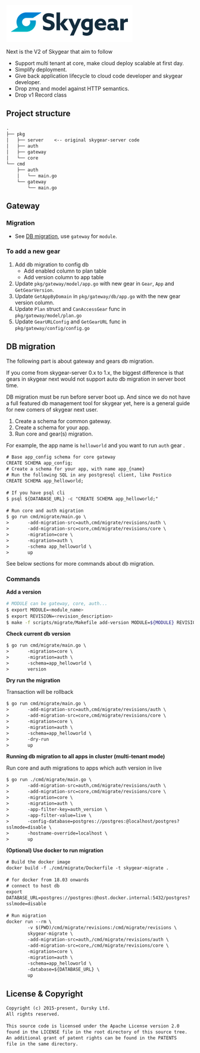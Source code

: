![Skygear Logo](.github/skygear-logo.png)

Next is the V2 of Skygear that aim to follow

- Support multi tenant at core, make cloud deploy scalable at first day.
- Simplify deployment.
- Give back application lifecycle to cloud code developer and skygear
  developer.
- Drop zmq and model against HTTP semantics.
- Drop v1 Record class

## Project structure

```
.
├── pkg
│   ├── server    <-- original skygear-server code
│   ├── auth
│   ├── gateway
│   └── core
└── cmd
    ├── auth
    │   └── main.go
    └── gateway
        └── main.go
```

## Gateway

### Migration

- See [DB migration](#db-migration), use `gateway` for `module`.

### To add a new gear

1. Add db migration to config db
    - Add enabled column to plan table
    - Add version column to app table
1. Update `pkg/gateway/model/app.go` with new gear in `Gear`, `App` and `GetGearVersion`.
1. Update `GetAppByDomain` in `pkg/gateway/db/app.go` with the new gear version column.
1. Update `Plan` struct and `CanAccessGear` func in `pkg/gateway/model/plan.go`
1. Update `GearURLConfig` and `GetGearURL` func in `pkg/gateway/config/config.go`

## DB migration

The following part is about gateway and gears db migration.

If you come from skygear-server 0.x to 1.x, the biggest difference is that gears in skygear next would not support auto db migration in server boot time.

DB migration must be run before server boot up. And since we do not have a full featured db management tool for skygear yet, here is a general guide for new comers of skygear next user.

1. Create a schema for common gateway.
1. Create a schema for your app.
1. Run core and gear(s) migration.

For example, the app name is `helloworld` and you want to run `auth` gear .

```
# Base app_config schema for core gateway
CREATE SCHEMA app_config;
# Create a schema for your app, with name app_{name}
# Run the following SQL in any postgresql client, like Postico
CREATE SCHEMA app_helloworld;

# If you have psql cli
$ psql ${DATABASE_URL} -c "CREATE SCHEMA app_helloworld;"

# Run core and auth migration
$ go run cmd/migrate/main.go \
>       -add-migration-src=auth,cmd/migrate/revisions/auth \
>       -add-migration-src=core,cmd/migrate/revisions/core \
>       -migration=core \
>       -migration=auth \
>       -schema app_helloworld \
>       up
```

See below sections for more commands about db migration.

### Commands

**Add a version**

```sh
# MODULE can be gateway, core, auth...
$ export MODULE=<module_name>
$ export REVISION=<revision_description>
$ make -f scripts/migrate/Makefile add-version MODULE=${MODULE} REVISION=${REVISION}
```
**Check current db version**

```
$ go run cmd/migrate/main.go \
>       -migration=core \
>       -migration=auth \
>       -schema=app_helloworld \
>       version
```

**Dry run the migration**

Transaction will be rollback

```
$ go run cmd/migrate/main.go \
>       -add-migration-src=auth,cmd/migrate/revisions/auth \
>       -add-migration-src=core,cmd/migrate/revisions/core \
>       -migration=core \
>       -migration=auth \
>       -schema=app_helloworld \
>       -dry-run
>       up
```

**Running db migration to all apps in cluster (multi-tenant mode)**

Run core and auth migrations to apps which auth version in live

```
$ go run ./cmd/migrate/main.go \
>       -add-migration-src=auth,cmd/migrate/revisions/auth \
>       -add-migration-src=core,cmd/migrate/revisions/core \
>       -migration=core \
>       -migration=auth \
>       -app-filter-key=auth_version \
>       -app-filter-value=live \
>       -config-database=postgres://postgres:@localhost/postgres?sslmode=disable \
>       -hostname-override=localhost \
>       up
```


**(Optional) Use docker to run migration**

```
# Build the docker image
docker build -f ./cmd/migrate/Dockerfile -t skygear-migrate .

# for docker from 18.03 onwards
# connect to host db
export DATABASE_URL=postgres://postgres:@host.docker.internal:5432/postgres?sslmode=disable

# Run migration
docker run --rm \
        -v $(PWD)/cmd/migrate/revisions:/cmd/migrate/revisions \
        skygear-migrate \
        -add-migration-src=auth,/cmd/migrate/revisions/auth \
        -add-migration-src=core,/cmd/migrate/revisions/core \
        -migration=core \
        -migration=auth \
        -schema=app_helloworld \
        -database=${DATABASE_URL} \
        up
```

## License & Copyright

```
Copyright (c) 2015-present, Oursky Ltd.
All rights reserved.

This source code is licensed under the Apache License version 2.0
found in the LICENSE file in the root directory of this source tree.
An additional grant of patent rights can be found in the PATENTS
file in the same directory.

```
